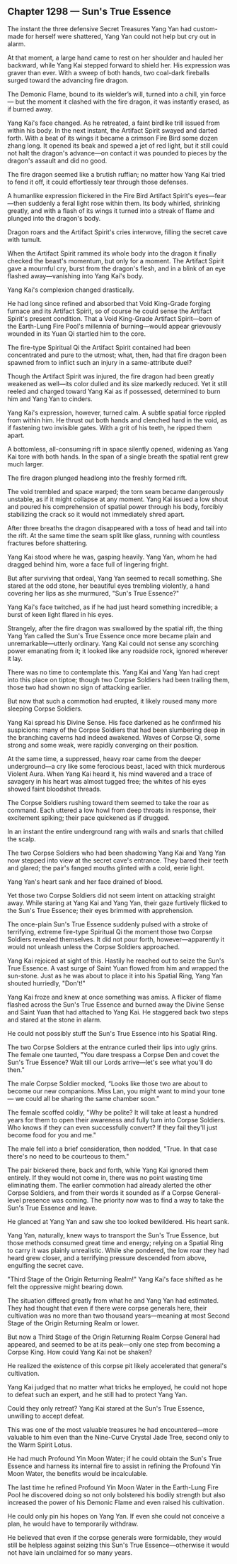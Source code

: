 ## Chapter 1298 — Sun's True Essence

The instant the three defensive Secret Treasures Yang Yan had custom-made for herself were shattered, Yang Yan could not help but cry out in alarm.

At that moment, a large hand came to rest on her shoulder and hauled her backward, while Yang Kai stepped forward to shield her. His expression was graver than ever. With a sweep of both hands, two coal-dark fireballs surged toward the advancing fire dragon.

The Demonic Flame, bound to its wielder’s will, turned into a chill, yin force — but the moment it clashed with the fire dragon, it was instantly erased, as if burned away.

Yang Kai's face changed. As he retreated, a faint birdlike trill issued from within his body. In the next instant, the Artifact Spirit swayed and darted forth. With a beat of its wings it became a crimson Fire Bird some dozen zhang long. It opened its beak and spewed a jet of red light, but it still could not halt the dragon's advance—on contact it was pounded to pieces by the dragon's assault and did no good.

The fire dragon seemed like a brutish ruffian; no matter how Yang Kai tried to fend it off, it could effortlessly tear through those defenses.

A humanlike expression flickered in the Fire Bird Artifact Spirit's eyes—fear—then suddenly a feral light rose within them. Its body whirled, shrinking greatly, and with a flash of its wings it turned into a streak of flame and plunged into the dragon's body.

Dragon roars and the Artifact Spirit's cries interwove, filling the secret cave with tumult.

When the Artifact Spirit rammed its whole body into the dragon it finally checked the beast's momentum, but only for a moment. The Artifact Spirit gave a mournful cry, burst from the dragon's flesh, and in a blink of an eye flashed away—vanishing into Yang Kai's body.

Yang Kai's complexion changed drastically.

He had long since refined and absorbed that Void King-Grade forging furnace and its Artifact Spirit, so of course he could sense the Artifact Spirit's present condition. That a Void King-Grade Artifact Spirit—born of the Earth-Lung Fire Pool's millennia of burning—would appear grievously wounded in its Yuan Qi startled him to the core.

The fire-type Spiritual Qi the Artifact Spirit contained had been concentrated and pure to the utmost; what, then, had that fire dragon been spawned from to inflict such an injury in a same-attribute duel?

Though the Artifact Spirit was injured, the fire dragon had been greatly weakened as well—its color dulled and its size markedly reduced. Yet it still reeled and charged toward Yang Kai as if possessed, determined to burn him and Yang Yan to cinders.

Yang Kai's expression, however, turned calm. A subtle spatial force rippled from within him. He thrust out both hands and clenched hard in the void, as if fastening two invisible gates. With a grit of his teeth, he ripped them apart.

A bottomless, all-consuming rift in space silently opened, widening as Yang Kai tore with both hands. In the span of a single breath the spatial rent grew much larger.

The fire dragon plunged headlong into the freshly formed rift.

The void trembled and space warped; the torn seam became dangerously unstable, as if it might collapse at any moment. Yang Kai issued a low shout and poured his comprehension of spatial power through his body, forcibly stabilizing the crack so it would not immediately shred apart.

After three breaths the dragon disappeared with a toss of head and tail into the rift. At the same time the seam split like glass, running with countless fractures before shattering.

Yang Kai stood where he was, gasping heavily. Yang Yan, whom he had dragged behind him, wore a face full of lingering fright.

But after surviving that ordeal, Yang Yan seemed to recall something. She stared at the odd stone, her beautiful eyes trembling violently, a hand covering her lips as she murmured, "Sun's True Essence?"

Yang Kai's face twitched, as if he had just heard something incredible; a burst of keen light flared in his eyes.

Strangely, after the fire dragon was swallowed by the spatial rift, the thing Yang Yan called the Sun's True Essence once more became plain and unremarkable—utterly ordinary. Yang Kai could not sense any scorching power emanating from it; it looked like any roadside rock, ignored wherever it lay.

There was no time to contemplate this. Yang Kai and Yang Yan had crept into this place on tiptoe; though two Corpse Soldiers had been trailing them, those two had shown no sign of attacking earlier.

But now that such a commotion had erupted, it likely roused many more sleeping Corpse Soldiers.

Yang Kai spread his Divine Sense. His face darkened as he confirmed his suspicions: many of the Corpse Soldiers that had been slumbering deep in the branching caverns had indeed awakened. Waves of Corpse Qi, some strong and some weak, were rapidly converging on their position.

At the same time, a suppressed, heavy roar came from the deeper underground—a cry like some ferocious beast, laced with thick murderous Violent Aura. When Yang Kai heard it, his mind wavered and a trace of savagery in his heart was almost tugged free; the whites of his eyes showed faint bloodshot threads.

The Corpse Soldiers rushing toward them seemed to take the roar as command. Each uttered a low howl from deep throats in response, their excitement spiking; their pace quickened as if drugged.

In an instant the entire underground rang with wails and snarls that chilled the scalp.

The two Corpse Soldiers who had been shadowing Yang Kai and Yang Yan now stepped into view at the secret cave's entrance. They bared their teeth and glared; the pair's fanged mouths glinted with a cold, eerie light.

Yang Yan's heart sank and her face drained of blood.

Yet those two Corpse Soldiers did not seem intent on attacking straight away. While staring at Yang Kai and Yang Yan, their gaze furtively flicked to the Sun's True Essence; their eyes brimmed with apprehension.

The once-plain Sun's True Essence suddenly pulsed with a stroke of terrifying, extreme fire-type Spiritual Qi the moment those two Corpse Soldiers revealed themselves. It did not pour forth, however—apparently it would not unleash unless the Corpse Soldiers approached.

Yang Kai rejoiced at sight of this. Hastily he reached out to seize the Sun's True Essence. A vast surge of Saint Yuan flowed from him and wrapped the sun-stone. Just as he was about to place it into his Spatial Ring, Yang Yan shouted hurriedly, "Don't!"

Yang Kai froze and knew at once something was amiss. A flicker of flame flashed across the Sun's True Essence and burned away the Divine Sense and Saint Yuan that had attached to Yang Kai. He staggered back two steps and stared at the stone in alarm.

He could not possibly stuff the Sun's True Essence into his Spatial Ring.

The two Corpse Soldiers at the entrance curled their lips into ugly grins. The female one taunted, "You dare trespass a Corpse Den and covet the Sun's True Essence? Wait till our Lords arrive—let's see what you'll do then."

The male Corpse Soldier mocked, “Looks like those two are about to become our new companions. Miss Lan, you might want to mind your tone — we could all be sharing the same chamber soon.”

The female scoffed coldly, "Why be polite? It will take at least a hundred years for them to open their awareness and fully turn into Corpse Soldiers. Who knows if they can even successfully convert? If they fail they'll just become food for you and me."

The male fell into a brief consideration, then nodded, "True. In that case there's no need to be courteous to them."

The pair bickered there, back and forth, while Yang Kai ignored them entirely. If they would not come in, there was no point wasting time eliminating them. The earlier commotion had already alerted the other Corpse Soldiers, and from their words it sounded as if a Corpse General-level presence was coming. The priority now was to find a way to take the Sun's True Essence and leave.

He glanced at Yang Yan and saw she too looked bewildered. His heart sank.

Yang Yan, naturally, knew ways to transport the Sun's True Essence, but those methods consumed great time and energy; relying on a Spatial Ring to carry it was plainly unrealistic. While she pondered, the low roar they had heard grew closer, and a terrifying pressure descended from above, engulfing the secret cave.

"Third Stage of the Origin Returning Realm!" Yang Kai's face shifted as he felt the oppressive might bearing down.

The situation differed greatly from what he and Yang Yan had estimated. They had thought that even if there were corpse generals here, their cultivation was no more than two thousand years—meaning at most Second Stage of the Origin Returning Realm or lower.

But now a Third Stage of the Origin Returning Realm Corpse General had appeared, and seemed to be at its peak—only one step from becoming a Corpse King. How could Yang Kai not be shaken?

He realized the existence of this corpse pit likely accelerated that general's cultivation.

Yang Kai judged that no matter what tricks he employed, he could not hope to defeat such an expert, and he still had to protect Yang Yan.

Could they only retreat? Yang Kai stared at the Sun's True Essence, unwilling to accept defeat.

This was one of the most valuable treasures he had encountered—more valuable to him even than the Nine-Curve Crystal Jade Tree, second only to the Warm Spirit Lotus.

He had much Profound Yin Moon Water; if he could obtain the Sun's True Essence and harness its internal fire to assist in refining the Profound Yin Moon Water, the benefits would be incalculable.

The last time he refined Profound Yin Moon Water in the Earth-Lung Fire Pool he discovered doing so not only bolstered his bodily strength but also increased the power of his Demonic Flame and even raised his cultivation.

He could only pin his hopes on Yang Yan. If even she could not conceive a plan, he would have to temporarily withdraw.

He believed that even if the corpse generals were formidable, they would still be helpless against seizing this Sun's True Essence—otherwise it would not have lain unclaimed for so many years.